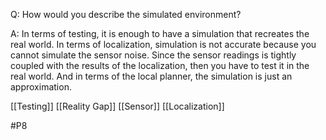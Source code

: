 Q: How would you describe the simulated environment?

A: In terms of testing, it is enough to have a simulation that recreates the real world. In terms of localization, simulation is not accurate because you cannot simulate the sensor noise. Since the sensor readings is tightly coupled with the results of the localization, then you have to test it in the real world. And in terms of the local planner, the simulation is just an approximation.

[[Testing]]
[[Reality Gap]]
[[Sensor]]
[[Localization]]

#P8 